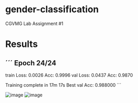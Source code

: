 # gender-classification
CGVMG Lab Assignment #1 

# Results 

´´´
Epoch 24/24
----------
train Loss: 0.0026 Acc: 0.9996
val Loss: 0.0437 Acc: 0.9870

Training complete in 17m 17s
Best val Acc: 0.988000
´´´

![image](https://user-images.githubusercontent.com/62318430/179767758-8349ee36-533e-4e98-85e8-5f18c45c7140.png)
![image](https://user-images.githubusercontent.com/62318430/179767930-b69a1251-341a-4907-b657-2a479944f6c5.png)
